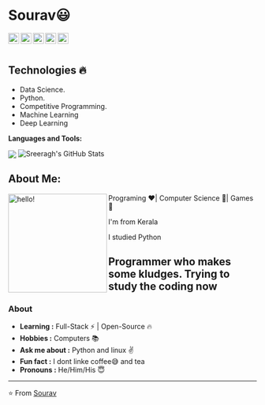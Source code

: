  # Sourav:smiley:


  
  
  <img align="left" alt="Sourav's Linkdein" width="22px" src="https://cdn.jsdelivr.net/npm/simple-icons@v3/icons/linkedin.svg" />

  <img align="left" alt="Sourav's Github" width="22px" src="https://cdn.jsdelivr.net/npm/simple-icons@v3/icons/github.svg" />

  <img align="left" alt="Sourav's Instagram" width="22px" src="https://cdn.jsdelivr.net/npm/simple-icons@v3/icons/instagram.svg" />

  <img align="left" alt="Sourav's Facebook" width="22px" src="https://cdn.jsdelivr.net/npm/simple-icons@v3/icons/facebook.svg" />

  <img align="left" alt="Sourav's Medium" width="22px" src="https://cdn.jsdelivr.net/npm/simple-icons@v3/icons/medium.svg" />


<br/>
<br/>

## Technologies :fire:
- Data Science.
- Python.
- Competitive Programming.
- Machine Learning
- Deep Learning

**Languages and Tools:**  

<img align="center" src="https://github-readme-stats.vercel.app/api/top-langs/?username=souravkk&theme=radical&hide=glsl,python" />
<img src="https://github-readme-stats.vercel.app/api?username=souravkk&&show_icons=true&theme=radical&line_height=27&v=5" alt="Sreeragh's GitHub Stats" />

## About Me:

<p>
  <img width="200" alt="hello!" align="left" src="https://giffiles.alphacoders.com/956/9562.gif">
</p>
Programing ❤️| Computer Science 💙| Games 💚

I'm from Kerala

I studied Python 


Programmer who makes some kludges.
Trying to study the coding now
---------------------------------------------------------------------------------------------------------------------------------------------------------------------------------
### About
-  **Learning :** Full-Stack :zap: | Open-Source :fire:	
-  **Hobbies :** Computers :books:
-  **Ask me about :** Python and linux :v:
-  **Fun fact :** I dont linke coffee:sweat_smile: and tea 
-  **Pronouns :** He/Him/His :innocent:

---------------------------------------------------------------------------------------------------------------------------------------------------------------------------------

</div>

⭐️ From [Sourav](https://github.com/souravkk)
